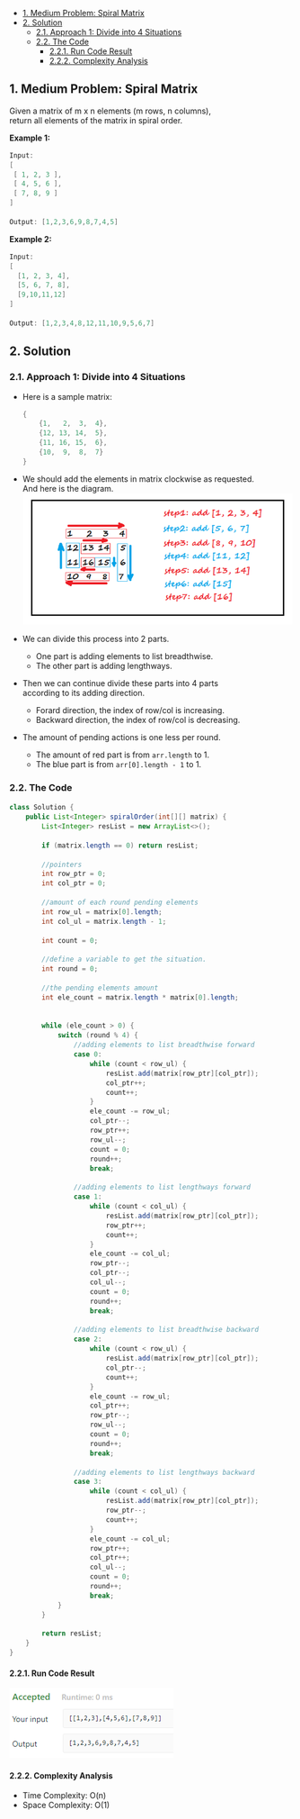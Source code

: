 <!-- TOC -->

- [1. Medium Problem: Spiral Matrix](#1-medium-problem-spiral-matrix)
- [2. Solution](#2-solution)
  - [2.1. Approach 1: Divide into 4 Situations](#21-approach-1-divide-into-4-situations)
  - [2.2. The Code](#22-the-code)
    - [2.2.1. Run Code Result](#221-run-code-result)
    - [2.2.2. Complexity Analysis](#222-complexity-analysis)

<!-- /TOC -->

## 1. Medium Problem: Spiral Matrix
Given a matrix of m x n elements (m rows, n columns),  
return all elements of the matrix in spiral order.  

**Example 1:**  
```java
Input:
[
 [ 1, 2, 3 ],
 [ 4, 5, 6 ],
 [ 7, 8, 9 ]
]

Output: [1,2,3,6,9,8,7,4,5]
```

**Example 2:**  
```java
Input:
[
  [1, 2, 3, 4],
  [5, 6, 7, 8],
  [9,10,11,12]
]

Output: [1,2,3,4,8,12,11,10,9,5,6,7]
```

## 2. Solution

### 2.1. Approach 1: Divide into 4 Situations
- Here is a sample matrix:  
  ```java
  {
      {1,   2,  3,  4},
      {12, 13, 14,  5},
      {11, 16, 15,  6},
      {10,  9,  8,  7}
  }
  ```

- We should add the elements in matrix clockwise as requested.  
  And here is the diagram.
  ![pic](../99.images/2020-10-26-09-17-07.png)

- We can divide this process into 2 parts.  
  - One part is adding elements to list breadthwise.  
  - The other part is adding lengthways.

- Then we can continue divide these parts into 4 parts  
  according to its adding direction.
  - Forard direction, the index of row/col is increasing.
  - Backward direction, the index of row/col is decreasing.

- The amount of pending actions is one less per round.
  - The amount of red part is from `arr.length` to 1.
  - The blue part is from `arr[0].length - 1` to 1.

### 2.2. The Code
```java
class Solution {
    public List<Integer> spiralOrder(int[][] matrix) {
        List<Integer> resList = new ArrayList<>();

        if (matrix.length == 0) return resList;

        //pointers
        int row_ptr = 0;
        int col_ptr = 0;

        //amount of each round pending elements
        int row_ul = matrix[0].length;
        int col_ul = matrix.length - 1;
        
        int count = 0;
        
        //define a variable to get the situation.
        int round = 0;

        //the pending elements amount
        int ele_count = matrix.length * matrix[0].length;


        while (ele_count > 0) {
            switch (round % 4) {
                //adding elements to list breadthwise forward
                case 0:
                    while (count < row_ul) {
                        resList.add(matrix[row_ptr][col_ptr]);
                        col_ptr++;
                        count++;
                    }
                    ele_count -= row_ul;
                    col_ptr--;
                    row_ptr++;
                    row_ul--;
                    count = 0;
                    round++;
                    break;
                
                //adding elements to list lengthways forward
                case 1:
                    while (count < col_ul) {
                        resList.add(matrix[row_ptr][col_ptr]);
                        row_ptr++;
                        count++;
                    }
                    ele_count -= col_ul;
                    row_ptr--;
                    col_ptr--;
                    col_ul--;
                    count = 0;
                    round++;
                    break;
                
                //adding elements to list breadthwise backward
                case 2:
                    while (count < row_ul) {
                        resList.add(matrix[row_ptr][col_ptr]);
                        col_ptr--;
                        count++;
                    }
                    ele_count -= row_ul;
                    col_ptr++;
                    row_ptr--;
                    row_ul--;
                    count = 0;
                    round++;
                    break;
                
                //adding elements to list lengthways backward
                case 3:
                    while (count < col_ul) {
                        resList.add(matrix[row_ptr][col_ptr]);
                        row_ptr--;
                        count++;
                    }
                    ele_count -= col_ul;
                    row_ptr++;
                    col_ptr++;
                    col_ul--;
                    count = 0;
                    round++;
                    break;
            }
        }

        return resList;
    }
}
```

#### 2.2.1. Run Code Result
![pic](../99.images/2020-10-26-09-54-07.png)

#### 2.2.2. Complexity Analysis
- Time Complexity: O(n)
- Space Complexity: O(1)